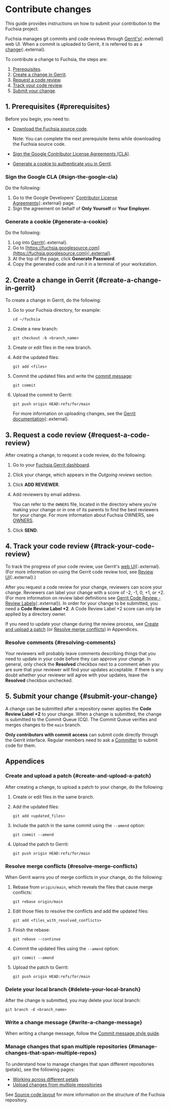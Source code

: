# Contribute changes

This guide provides instructions on how to submit your contribution to the
Fuchsia project.

Fuchsia manages git commits and code reviews through
[Gerrit's][gerrit]{:.external} web UI. When a commit is uploaded
to Gerrit, it is referred to as a [change][gerrit-changes]{:.external}.

To contribute a change to Fuchsia, the steps are:

1. [Prerequisites](#prerequisites).
1. [Create a change in Gerrit](#create-a-change-in-gerrit).
1. [Request a code review](#request-a-code-review).
1. [Track your code review](#track-your-code-review).
1. [Submit your change](#submit-your-change).

## 1. Prerequisites {#prerequisites}

Before you begin, you need to:

*   [Download the Fuchsia source code](/docs/get-started/get_fuchsia_source.md).

    Note: You can complete the next prerequisite items while downloading the
    Fuchsia source code.

*   [Sign the Google Contributor License Agreements (CLA)](#sign-the-google-cla).
*   [Generate a cookie to authenticate you in Gerrit](#generate-a-cookie).

### Sign the Google CLA {#sign-the-google-cla}

Do the following:

1.  Go to the Google Developers'
    [Contributor License Agreements](https://cla.developers.google.com/){:.external}
    page.
1.  Sign the agreement on behalf of **Only Yourself** or **Your Employer**.

### Generate a cookie {#generate-a-cookie}

Do the following:

1.  Log into [Gerrit][gerrit]{:.external}.
1.  Go to
    [https://fuchsia.googlesource.com](https://fuchsia.googlesource.com){:.external}.
1.  At the top of the page, click **Generate Password**.
1.  Copy the generated code and run it in a terminal of your workstation.

## 2. Create a change in Gerrit {#create-a-change-in-gerrit}

To create a change in Gerrit, do the following:

1.  Go to your Fuchsia directory, for example:

    ```posix-terminal
    cd ~/fuchsia
    ```

1.  Create a new branch:

    ```posix-terminal
    git checkout -b <branch_name>
    ```

1.  Create or edit files in the new branch.

1.  Add the updated files:

    ```posix-terminal
    git add <files>
    ```

1.  Commit the updated files and write the [commit message][commit-message-style-guide]:

    ```posix-terminal
    git commit
    ```

1.  Upload the commit to Gerrit:

    ```posix-terminal
    git push origin HEAD:refs/for/main
    ```

    For more information on uploading changes, see the
    [Gerrit documentation][gerrit-doc-upload-change]{:.external}.

## 3. Request a code review {#request-a-code-review}

After creating a change, to request a code review, do the following:

1. Go to your [Fuchsia Gerrit dashboard](https://fuchsia-review.googlesource.com/dashboard/self).
1. Click your change, which appears in the *Outgoing reviews* section.
1. Click **ADD REVIEWER**.
1. Add reviewers by email address.

   You can refer to the `OWNERS` file, located in the directory where
   you're making your change or in one of its parents to find the best
   reviewers for your change. For more information about Fuchsia
   OWNERS, see [OWNERS][owners].

1. Click **SEND**.

## 4. Track your code review {#track-your-code-review}

To track the progress of your code review, use Gerrit's [web UI][gerrit]{:.external}.
(For more information on using the Gerrit code review tool, see
[Review UI][user-review-ui]{:.external}.)

After you request a code review for your change, reviewers can score
your change. Reviewers can label your change with a
score of -2, -1, 0, +1, or +2. (For more information on
review label definitions see [Gerrit Code Review - Review Labels][config-labels]{:.external}).
In order for your change to be submitted, you need a **Code Review Label +2**.
A Code Review Label +2 score can only be applied by a directory owner.

If you need to update your change during the review process, see
[Create and upload a patch](#create-and-upload-a-patch) (or
[Resolve merge conflicts](#resolve-merge-conflicts)) in Appendices.

### Resolve comments {#resolving-comments}

Your reviewers will probably leave comments describing things that
you need to update in your code before they can approve your change.
In general, only check the **Resolved** checkbox next to a comment when
you are sure that your reviewer will find your updates acceptable. If
there is any doubt whether your reviewer will agree with your updates,
leave the **Resolved** checkbox unchecked.

## 5. Submit your change {#submit-your-change}

A change can be submitted after a repository owner applies the
**Code Review Label +2** to your change. When a change is submitted, the change
is submitted to the Commit Queue (CQ). The Commit Queue verifies and
merges changes to the `main` branch.

**Only contributors with commit access** can submit code directly through
the Gerrit interface. Regular members need to ask a [Committer][committer]
to submit code for them.

## Appendices

### Create and upload a patch {#create-and-upload-a-patch}

After creating a change, to upload a patch to your change, do the following:

1.  Create or edit files in the same branch.
1.  Add the updated files:

    ```posix-terminal
    git add <updated_files>
    ```

1.  Include the patch in the same commit using the `--amend` option:

    ```posix-terminal
    git commit --amend
    ```

1.  Upload the patch to Gerrit:

    ```posix-terminal
    git push origin HEAD:refs/for/main
    ```

### Resolve merge conflicts {#resolve-merge-conflicts}

When Gerrit warns you of merge conflicts in your change, do the following:

1.  Rebase from `origin/main`, which reveals the files that cause merge
    conflicts:

    ```posix-terminal
    git rebase origin/main
    ```

1.  Edit those files to resolve the conflicts and add the updated files:

    ```posix-terminal
    git add <files_with_resolved_conflicts>
    ```

1.  Finish the rebase:

    ```posix-terminal
    git rebase --continue
    ```

1.  Commit the updated files using the `--amend` option:

    ```posix-terminal
    git commit --amend
    ```

1.  Upload the patch to Gerrit:

    ```posix-terminal
    git push origin HEAD:refs/for/main
    ```

### Delete your local branch {#delete-your-local-branch}

After the change is submitted, you may delete your local branch:

```posix-terminal
git branch -d <branch_name>
```

### Write a change message {#write-a-change-message}

When writing a change message, follow the [Commit message style
guide](/docs/contribute/commit-message-style-guide.md).

### Manage changes that span multiple repositories {#manage-changes-that-span-multiple-repos}

To understand how to manage changes that span different repositories (petals),
see the following pages:

*   [Working across different petals](/docs/development/source_code/working_across_petals.md)
*   [Upload changes from multiple repositories](/docs/development/source_code/upload_changes_from_multiple_repositories.md)

See [Source code layout](/docs/development/source_code/layout.md) for more
information on the structure of the Fuchsia repository.


<!-- Reference links -->

[gerrit]: https://fuchsia-review.googlesource.com
[gerrit-changes]: https://gerrit-review.googlesource.com/Documentation/concept-changes.html
[commit-message-style-guide]: /docs/contribute/commit-message-style-guide.md
[gerrit-doc-upload-change]: https://gerrit-documentation.storage.googleapis.com/Documentation/2.12.3/intro-user.html#upload-change
[user-review-ui]: https://gerrit-review.googlesource.com/Documentation/user-review-ui.html
[config-labels]: https://gerrit-review.googlesource.com/Documentation/config-labels.html
[committer]: /docs/contribute/community/contributor-roles.md#committer
[owners]: /docs/development/source_code/owners.md
